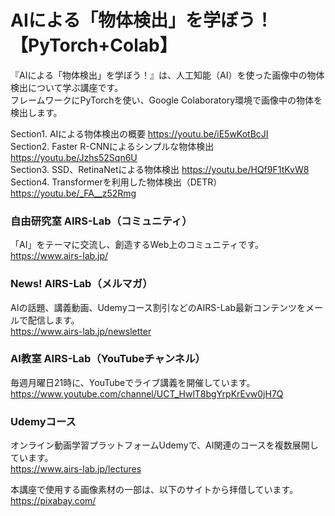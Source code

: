 # AIによる「物体検出」を学ぼう！【PyTorch+Colab】
『AIによる「物体検出」を学ぼう！』は、人工知能（AI）を使った画像中の物体検出について学ぶ講座です。  
フレームワークにPyTorchを使い、Google Colaboratory環境で画像中の物体を検出します。  

Section1. AIによる物体検出の概要 https://youtu.be/iE5wKotBcJI  
Section2. Faster R-CNNによるシンプルな物体検出 https://youtu.be/Jzhs52Sqn6U  
Section3. SSD、RetinaNetによる物体検出 https://youtu.be/HQf9F1tKvW8  
Section4. Transformerを利用した物体検出（DETR） https://youtu.be/_FA__z52Rmg  

### 自由研究室 AIRS-Lab（コミュニティ）
「AI」をテーマに交流し、創造するWeb上のコミュニティです。  
https://www.airs-lab.jp/  
  
### News! AIRS-Lab（メルマガ）
AIの話題、講義動画、Udemyコース割引などのAIRS-Lab最新コンテンツをメールで配信します。  
https://www.airs-lab.jp/newsletter  
  
### AI教室 AIRS-Lab（YouTubeチャンネル）
毎週月曜日21時に、YouTubeでライブ講義を開催しています。  
https://www.youtube.com/channel/UCT_HwlT8bgYrpKrEvw0jH7Q  
  
### Udemyコース
オンライン動画学習プラットフォームUdemyで、AI関連のコースを複数展開しています。  
https://www.airs-lab.jp/lectures  

本講座で使用する画像素材の一部は、以下のサイトから拝借しています。  
https://pixabay.com/
